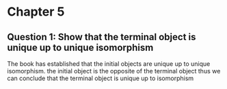# Chapter 5
## Question 1: Show that the terminal object is unique up to unique isomorphism
The book has established that the initial objects are unique up to unique isomorphism.
the initial object is the opposite of the terminal object thus we can conclude that
the terminal object is unique up to isomorphism
